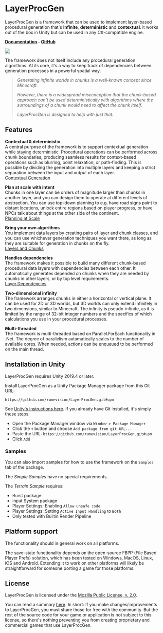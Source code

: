 # LayerProcGen

LayerProcGen is a framework that can be used to implement layer-based procedural generation that's **infinite**, **deterministic** and **contextual**. It works out of the box in Unity but can be used in any C#-compatible engine.

**[Documentation](https://runevision.github.io/LayerProcGen/) - [GitHub](https://github.com/runevision/LayerProcGen)**

![](./ContextualTransition.gif)

The framework does not itself include any procedural generation algorithms. At its core, it's a way to keep track of dependencies between generation processes in a powerful spatial way.

> *Generating infinite worlds in chunks is a well-known concept since Minecraft.*
> 
> *However, there is a widespread misconception that the chunk-based approach can’t be used deterministically with algorithms where the surroundings of a chunk would need to affect the chunk itself.*
> 
> *LayerProcGen is designed to help with just that.*

## Features

**Contextual & deterministic**  
A central purpose of the framework is to support contextual generation while staying deterministic. Procedural operations can be performed across chunk boundaries, producing seamless results for context-based operations such as blurring, point relaxation, or path-finding. This is possible by dividing the generation into multiple layers and keeping a strict separation between the input and output of each layer.  
[Contextual Generation](./ContextualGeneration.md)

**Plan at scale with intent**  
Chunks in one layer can be orders of magnitude larger than chunks in another layer, and you can design them to operate at different levels of abstraction. You can use top-down planning to e.g. have road signs point to distant locations, unlock entire regions based on player progress, or have NPCs talk about things at the other side of the continent.  
[Planning at Scale](./PlanningAtScale.md)

**Bring your own algorithms**  
You implement data layers by creating pairs of layer and chunk classes, and you can use whichever generation techniques you want there, as long as they are suitable for generation in chunks on the fly.  
[Layers and Chunks](./LayersAndChunks.md)

**Handles dependencies**  
The framework makes it possible to build many different chunk-based procedural data layers with dependencies between each other. It automatically generates depended on chunks when they are needed by chunks in other layers, or by top level requirements.  
[Layer Dependencies](./LayerDependencies.md)

**Two-dimensional infinity**  
The framework arranges chunks in either a horizontal or vertical plane. It can be used for 2D or 3D worlds, but 3D worlds can only extend infinitely in two dimensions, similar to Minecraft. The infinity is pseudo-infinite, as it is limited by the range of 32-bit integer numbers and the specifics of which calculations you use in your procedural processes.

**Multi-threaded**  
The framework is multi-threaded based on Parallel.ForEach functionality in .Net. The degree of parallelism automatically scales to the number of available cores. When needed, actions can be enqueued to be performed on the main thread.

## Installation in Unity

LayerProcGen requires Unity 2019.4 or later.

Install LayerProcGen as a Unity Package Manager package from this Git URL:

`https://github.com/runevision/LayerProcGen.git#upm`

See [Unity's instructions here](https://docs.unity3d.com/Manual/upm-ui-giturl.html). If you already have Git installed, it's simply these steps:

- Open the Package Manager window via `Window > Package Manager`
- Click the `+` button and choose `Add package from git URL...`
- Paste the URL: `https://github.com/runevision/LayerProcGen.git#upm`
- Click `Add`

### Samples

You can also import samples for how to use the framework on the `Samples` tab of the package.

The *Simple Samples* have no special requirements.

The *Terrain Sample* requires:

- Burst package
- Input System package
- Player Settings: Enabling `Allow unsafe code`
- Player Settings: Setting `Active Input Handling` to `Both`
- Only tested with Builtin Render Pipeline

## Platform support

The functionality should in general work on all platforms.

The save-state functionality depends on the open-source FBPP (File Based Player Prefs) solution, which has been tested on Windows, MacOS, Linux, iOS and Android. Extending it to work on other platforms will likely be straightforward for someone porting a game for those platforms.

## License

LayerProcGen is licensed under the [Mozilla Public License, v. 2.0](https://mozilla.org/MPL/2.0/).

You can read a summary [here](https://choosealicense.com/licenses/mpl-2.0/). In short: If you make changes/improvements to LayerProcGen, you must share those for free with the community. But the rest of the source code for your game or application is not subject to this license, so there's nothing preventing you from creating proprietary and commercial games that use LayerProcGen.
